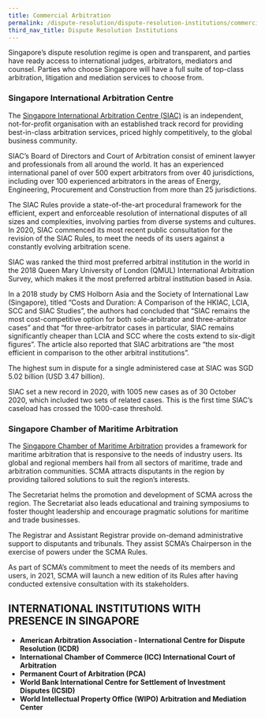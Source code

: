 ```yaml
---
title: Commercial Arbitration
permalink: /dispute-resolution/dispute-resolution-institutions/commercial-arbitration/
third_nav_title: Dispute Resolution Institutions
---
```


Singapore’s dispute resolution regime is open and transparent, and parties have ready access to international judges, arbitrators, mediators and counsel. Parties who choose Singapore will have a full suite of top-class arbitration, litigation and mediation services to choose from.


### Singapore International Arbitration Centre<br>

The [Singapore International Arbitration Centre (SIAC)](https://www.siac.org.sg/) is an independent, not-for-profit organisation with an established track record for providing best-in-class arbitration services, priced highly competitively, to the global business community.<br>

SIAC’s Board of Directors and Court of Arbitration consist of eminent lawyer and professionals from all around the world. It has an experienced international panel
of over 500 expert arbitrators from over 40 jurisdictions, including over 100 experienced arbitrators in the areas of Energy, Engineering, Procurement and Construction from more than 25 jurisdictions.<br>

The SIAC Rules provide a state-of-the-art procedural framework for the efficient, expert and enforceable resolution of international disputes of all sizes and complexities, involving parties from diverse systems and cultures. In 2020, SIAC commenced its most recent public consultation for the revision of the SIAC Rules, to meet the needs of its users against a constantly evolving arbitration scene.<br>

SIAC was ranked the third most preferred arbitral institution in the world in the 2018 Queen Mary University of London (QMUL) International Arbitration Survey, which makes it the most preferred arbitral institution based in Asia.<br>

In a 2018 study by CMS Holborn Asia and the Society of International Law (Singapore), titled “Costs and Duration: A Comparison of the HKIAC, LCIA, SCC and SIAC Studies”, the authors had concluded that “SIAC remains the most cost-competitive option for both sole-arbitrator and three-arbitrator cases” and that “for three-arbitrator cases in particular, SIAC remains significantly cheaper than LCIA and SCC where the costs extend to six-digit figures”. The article also reported that SIAC arbitrations are “the most efficient in comparison to the other arbitral institutions”.<br>

The highest sum in dispute for a single administered case at SIAC was SGD 5.02 billion (USD 3.47 billion).<br>

SIAC set a new record in 2020, with 1005 new cases as of 30 October 2020, which included two sets of related cases. This is the first time SIAC’s caseload has crossed the 1000-case threshold.<br>

### Singapore Chamber of Maritime Arbitration<br>

The [Singapore Chamber of Maritime Arbitration](https://www.scma.org.sg/) provides a framework for maritime arbitration that is responsive to the needs of industry users. Its global and regional members hail from all sectors of maritime, trade and arbitration communities. SCMA attracts disputants in the region by providing tailored solutions to suit the region’s interests.<br>

The Secretariat helms the promotion and development of SCMA across the region. The Secretariat also leads educational and training symposiums to foster thought leadership and encourage pragmatic solutions for maritime and trade businesses.<br>

The Registrar and Assistant Registrar provide on-demand administrative support to disputants and tribunals. They assist SCMA’s Chairperson in the exercise of powers under the SCMA Rules.<br>

As part of SCMA’s commitment to meet the needs of its members and users, in 2021, SCMA will launch a new edition of its Rules after having conducted extensive consultation with its stakeholders.

## INTERNATIONAL INSTITUTIONS WITH PRESENCE IN SINGAPORE

- **American Arbitration Association - International Centre for Dispute Resolution (ICDR)**
- **International Chamber of Commerce (ICC) International Court of Arbitration**
- **Permanent Court of Arbitration (PCA)**
- **World Bank International Centre for Settlement of Investment Disputes (ICSID)**
- **World Intellectual Property Office (WIPO) Arbitration and Mediation Center**
